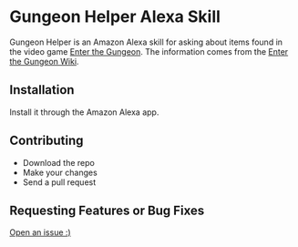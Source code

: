 # Gungeon Helper Alexa Skill

Gungeon Helper is an Amazon Alexa skill for asking about items found in the video game [Enter the Gungeon](http://dodgeroll.com/gungeon/).
The information comes from the [Enter the Gungeon Wiki](http://enterthegungeon.gamepedia.com/Enter_the_Gungeon_Wiki).

## Installation

Install it through the Amazon Alexa app.

## Contributing

- Download the repo
- Make your changes
- Send a pull request

## Requesting Features or Bug Fixes

[Open an issue :)](https://github.com/trayo/gungeon_helper/issues/new)

